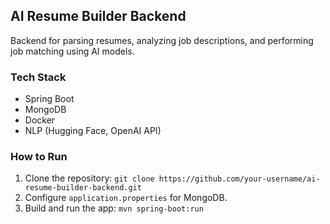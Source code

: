 ## AI Resume Builder Backend
Backend for parsing resumes, analyzing job descriptions, and performing job matching using AI models.

### Tech Stack
- Spring Boot
- MongoDB
- Docker
- NLP (Hugging Face, OpenAI API)

### How to Run
1. Clone the repository:
   `git clone https://github.com/your-username/ai-resume-builder-backend.git`
2. Configure `application.properties` for MongoDB.
3. Build and run the app:
   `mvn spring-boot:run`

